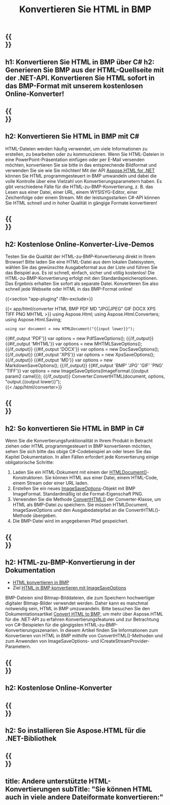 ﻿---
translation: true
template: /templates/_template-conversion-child.md
title: Konvertieren Sie HTML in BMP
description: Konvertieren Sie HTML in BMP mit C#. HTML-Seite als BMP-Bild in C#-Code speichern. Probieren Sie den Online-HTML-zu-BMP-Konverter kostenlos aus!
url: /net/conversion/html-to-bmp/
family: html
platformtag: net
feature: conversion
informat: HTML
outformat: BMP
otherformats: PDF DOCX XPS GIF JPEG PNG TIFF BMP XHTML MHTML MD
---

{{<section banner>}}
---
h1: Konvertieren Sie HTML in BMP über C#
h2: Generieren Sie BMP aus der HTML-Quellseite mit der .NET-API. Konvertieren Sie HTML sofort in das BMP-Format mit unserem kostenlosen Online-Konverter!
---

{{<section overview>}}
---
h2: Konvertieren Sie HTML in BMP mit C#
---

HTML-Dateien werden häufig verwendet, um viele Informationen zu erstellen, zu bearbeiten oder zu kommunizieren. Wenn Sie HTML-Dateien in eine PowerPoint-Präsentation einfügen oder per E-Mail versenden möchten, konvertieren Sie sie bitte in das entsprechende Bildformat und verwenden Sie sie wie Sie möchten! Mit der API [Aspose.HTML for .NET](https://products.aspose.com/html/net/) können Sie HTML programmgesteuert in BMP umwandeln und dabei die volle Kontrolle über eine Vielzahl von Konvertierungsparametern haben. Es gibt verschiedene Fälle für die HTML-zu-BMP-Konvertierung, z. B. das Lesen aus einer Datei, einer URL, einem WYSISYG-Editor, einer Zeichenfolge oder einem Stream. Mit der leistungsstarken C#-API können Sie HTML schnell und in hoher Qualität in gängige Formate konvertieren!

{{<section demos>}}
---
h2: Kostenlose Online-Konverter-Live-Demos
---

Testen Sie die Qualität der HTML-zu-BMP-Konvertierung direkt in Ihrem Browser! Bitte laden Sie eine HTML-Datei aus dem lokalen Dateisystem, wählen Sie das gewünschte Ausgabeformat aus der Liste und führen Sie das Beispiel aus. Es ist schnell, einfach, sicher und völlig kostenlos! Die HTML-zu-BMP-Konvertierung erfolgt mit den Standardspeicheroptionen. Das Ergebnis erhalten Sie sofort als separate Datei. Konvertieren Sie also schnell jede Webseite oder HTML in das BMP-Format online!

{{<section "app-pluging" i18n-exclude>}}

{{< app/html/converter HTML BMP PDF MD "JPG|JPEG" GIF DOCX XPS TIFF PNG MHTML >}}
using Aspose.Html;
using Aspose.Html.Converters;
using Aspose.Html.Saving;

    using var document = new HTMLDocument("{{input lower}}");
{{#if_output 'PDF'}}
    var options = new PdfSaveOptions();
{{/if_output}}
{{#if_output 'MHTML'}}
    var options = new MHTMLSaveOptions();
{{/if_output}}
{{#if_output 'DOCX'}}
    var options = new DocSaveOptions();
{{/if_output}}
{{#if_output 'XPS'}}
    var options = new XpsSaveOptions();
{{/if_output}}
{{#if_output 'MD'}}
    var options = new MarkdownSaveOptions();
{{/if_output}}
{{#if_output 'BMP' 'JPG' 'GIF' 'PNG' 'TIFF'}}
    var options = new ImageSaveOptions(ImageFormat.{{output param2 camel}});
{{/if_output}}
    Converter.ConvertHTML(document, options, "output.{{output lower}}");   
{{< /app/html/converter>}} 


{{<section steps>}}
---
h2: So konvertieren Sie HTML in BMP in C#
---

Wenn Sie die Konvertierungsfunktionalität in Ihrem Produkt in Betracht ziehen oder HTML programmgesteuert in BMP konvertieren möchten, sehen Sie sich bitte das obige C#-Codebeispiel an oder lesen Sie das Kapitel Dokumentation. In allen Fällen erfordert jede Konvertierung einige obligatorische Schritte:
1. Laden Sie ein HTML-Dokument mit einem der [HTMLDocument()](https://reference.aspose.com/html/net/aspose.html/htmldocument/)-Konstruktoren. Sie können HTML aus einer Datei, einem HTML-Code, einem Stream oder einer URL laden.
1. Erstellen Sie ein neues [ImageSaveOptions](https://reference.aspose.com/html/net/aspose.html.saving/imagesaveoptions/)-Objekt mit BMP ImageFormat. Standardmäßig ist die Format-Eigenschaft PNG.
1. Verwenden Sie die Methode [ConvertHTML()](https://reference.aspose.com/html/net/aspose.html.converters/converter/converthtml/) der Converter-Klasse, um HTML als BMP-Datei zu speichern. Sie müssen HTMLDocument, ImageSaveOptions und den Ausgabedateipfad an die ConvertHTML()-Methode übergeben.
1. Die BMP-Datei wird im angegebenen Pfad gespeichert.

{{<section documentation>}}
---
h2: HTML-zu-BMP-Konvertierung in der Dokumentation
---

  - <a href="https://docs.aspose.com/html/net/converting-between-formats/html-to-bmp/#convert-html-to-bmp" target="_blank">HTML konvertieren in BMP</a>
  - Ziel <a href="https://docs.aspose.com/html/net/converting-between-formats/html-to-bmp/#convert-html-to-bmp-in-c-using-imagesaveoptions" target="_blank">HTML in BMP konvertieren mit ImageSaveOptions</a>

BMP-Dateien sind Bitmap-Bilddateien, die zum Speichern hochwertiger digitaler Bitmap-Bilder verwendet werden. Daher kann es manchmal notwendig sein, HTML in BMP umzuwandeln. Bitte besuchen Sie den Dokumentationsartikel [Convert HTML to BMP,](https://docs.aspose.com/html/net/converting-between-formats/html-to-bmp/) um mehr über Aspose.HTML für die .NET-API zu erfahren Konvertierungsfeatures und zur Betrachtung von C#-Beispielen für die gängigsten HTML-zu-BMP-Konvertierungsszenarien. In diesem Artikel finden Sie Informationen zum Konvertieren von HTML in BMP mithilfe von ConvertHTML()-Methoden und zum Anwenden von ImageSaveOptions- und ICreateStreamProvider-Parametern.

{{<section online-converters>}}
---
h2: Kostenlose Online-Konverter
---

{{<section get-started>}}
---
h2: So installieren Sie Aspose.HTML für die .NET-Bibliothek
---

{{<section other-conversions>}}
---
title: Andere unterstützte HTML-Konvertierungen
subTitle: "Sie können HTML auch in viele andere Dateiformate konvertieren:"
---